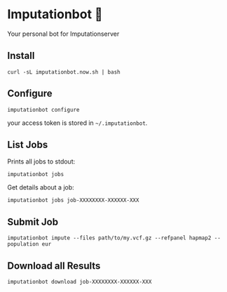 # Imputationbot :robot:
Your personal bot for Imputationserver

## Install

```
curl -sL imputationbot.now.sh | bash
```

## Configure

```
imputationbot configure
```

your access token is stored in `~/.imputationbot`.


## List Jobs

Prints all jobs to stdout:

```
imputationbot jobs
```

Get details about a job:

```
imputationbot jobs job-XXXXXXXX-XXXXXX-XXX 
```

## Submit Job

```
imputationbot impute --files path/to/my.vcf.gz --refpanel hapmap2 --population eur
```

## Download all Results

```
imputationbot download job-XXXXXXXX-XXXXXX-XXX
```

